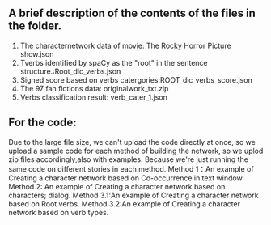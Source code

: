 ## A brief description of the contents of the files in the folder.
1. The characternetwork data of movie: The Rocky Horror Picture show.json
2. Tverbs identified by spaCy as the "root" in the sentence structure.:Root_dic_verbs.json
3. Signed score based on verbs catergories:ROOT_dic_verbs_score.json
4. The 97 fan fictions data: originalwork_txt.zip
5. Verbs classification result: verb_cater_1.json

## For the code:
Due to the large file size, we can't upload the code directly at once, so we upload a sample code for each method of building the network, so we uplod zip files accordingly,also with examples. Because we're just running the same code on different stories in each method.
Method 1：An example of Creating a  character network based on Co-occurrence in text window
Method 2: An example of Creating a  character network based on characters; dialog.
Method 3.1:An example of Creating a  character network based on Root verbs.
Method 3.2:An example of Creating a  character network based on verb types.

